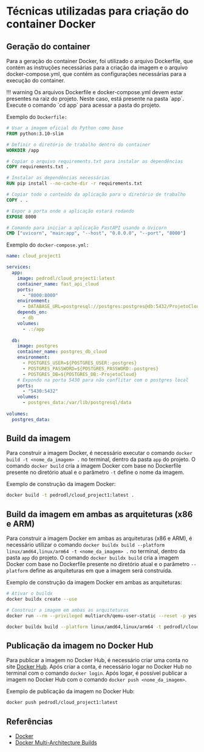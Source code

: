 # Técnicas utilizadas para criação do container Docker

## Geração do container
Para a geração do container Docker, foi utilizado o arquivo Dockerfile, que contém as instruções necessárias para a criação da imagem e o arquivo docker-compose.yml, que contém as configurações necessárias para a execução do container.

<div class="warning" markdown>
!!! warning
    Os arquivos Dockerfile e docker-compose.yml devem estar presentes na raiz do projeto. Neste caso, está presente na pasta `app`. Execute o comando `cd app` para acessar a pasta do projeto.
</div>

Exemplo do `Dockerfile:`

```dockerfile
# Usar a imagem oficial do Python como base
FROM python:3.10-slim

# Definir o diretório de trabalho dentro do container
WORKDIR /app

# Copiar o arquivo requirements.txt para instalar as dependências
COPY requirements.txt .

# Instalar as dependências necessárias
RUN pip install --no-cache-dir -r requirements.txt

# Copiar todo o conteúdo da aplicação para o diretório de trabalho
COPY . .

# Expor a porta onde a aplicação estará rodando
EXPOSE 8000

# Comando para iniciar a aplicação FastAPI usando o Uvicorn
CMD ["uvicorn", "main:app", "--host", "0.0.0.0", "--port", "8000"]
```

Exemplo do `docker-compose.yml:`

```yaml
name: cloud_project1

services:
  app:
    image: pedrodl/cloud_project1:latest
    container_name: fast_api_cloud
    ports:
      - "8000:8000"
    environment:
      - DATABASE_URL=postgresql://postgres:postgres@db:5432/ProjetoCloud
    depends_on:
      - db
    volumes:
      - .:/app
  
  db:
    image: postgres
    container_name: postgres_db_cloud
    environment:
      - POSTGRES_USER=${POSTGRES_USER:-postgres}
      - POSTGRES_PASSWORD=${POSTGRES_PASSWORD:-postgres}
      - POSTGRES_DB=${POSTGRES_DB:-ProjetoCloud}
    # Expondo na porta 5430 para não conflitar com o postgres local
    ports:
      - "5430:5432"
    volumes:
      - postgres_data:/var/lib/postgresql/data
  
volumes:
  postgres_data:
```

## Build da imagem
Para construir a imagem Docker, é necessário executar o comando `docker build -t <nome_da_imagem> .` no terminal, dentro da pasta `app` do projeto. O comando `docker build` cria a imagem Docker com base no Dockerfile presente no diretório atual e o parâmetro `-t` define o nome da imagem.

Exemplo de construção da imagem Docker:

```bash
docker build -t pedrodl/cloud_project1:latest .
```

## Build da imagem em ambas as arquiteturas (x86 e ARM)
Para construir a imagem Docker em ambas as arquiteturas (x86 e ARM), é necessário utilizar o comando `docker buildx build --platform linux/amd64,linux/arm64 -t <nome_da_imagem> .` no terminal, dentro da pasta `app` do projeto. O comando `docker buildx build` cria a imagem Docker com base no Dockerfile presente no diretório atual e o parâmetro `--platform` define as arquiteturas em que a imagem será construída.

Exemplo de construção da imagem Docker em ambas as arquiteturas:

```bash
# Ativar o buildx
docker buildx create --use

# Construir a imagem em ambas as arquiteturas
docker run --rm --privileged multiarch/qemu-user-static --reset -p yes

docker buildx build --platform linux/amd64,linux/arm64 -t pedrodl/cloud_project1:latest .
```

## Publicação da imagem no Docker Hub
Para publicar a imagem no Docker Hub, é necessário criar uma conta no site [Docker Hub](https://hub.docker.com/). Após criar a conta, é necessário logar no Docker Hub no terminal com o comando `docker login`. Após logar, é possível publicar a imagem no Docker Hub com o comando `docker push <nome_da_imagem>`.

Exemplo de publicação da imagem no Docker Hub:

```bash
docker push pedrodl/cloud_project1:latest
```

## Referências
- [Docker](https://www.docker.com/)
- [Docker Multi-Architecture Builds](https://docs.docker.com/build/building/multi-platform/)